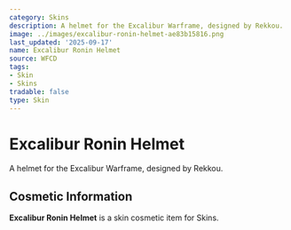 ```yaml
---
category: Skins
description: A helmet for the Excalibur Warframe, designed by Rekkou.
image: ../images/excalibur-ronin-helmet-ae83b15816.png
last_updated: '2025-09-17'
name: Excalibur Ronin Helmet
source: WFCD
tags:
- Skin
- Skins
tradable: false
type: Skin
---
```


# Excalibur Ronin Helmet

A helmet for the Excalibur Warframe, designed by Rekkou.

## Cosmetic Information

**Excalibur Ronin Helmet** is a skin cosmetic item for Skins.

